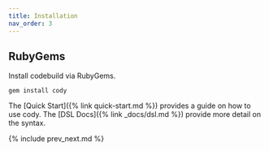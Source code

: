 ```yaml
---
title: Installation
nav_order: 3
---
```


## RubyGems

Install codebuild via RubyGems.

    gem install cody

The [Quick Start]({% link quick-start.md %}) provides a guide on how to use cody.  The [DSL Docs]({% link _docs/dsl.md %}) provide more detail on the syntax.

{% include prev_next.md %}

